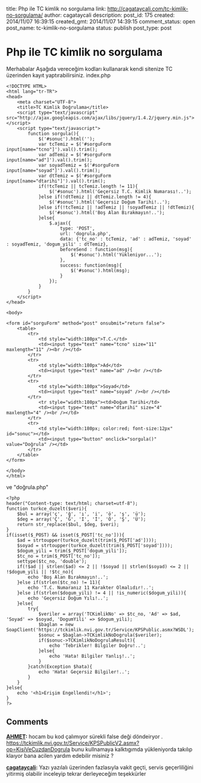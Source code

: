 title: Php ile TC kimlik no sorgulama
link: http://cagataycali.com/tc-kimlik-no-sorgulama/
author: cagataycali
description: 
post_id: 175
created: 2014/11/07 16:39:15
created_gmt: 2014/11/07 14:39:15
comment_status: open
post_name: tc-kimlik-no-sorgulama
status: publish
post_type: post

# Php ile TC kimlik no sorgulama

Merhabalar Aşağıda vereceğim kodları kullanarak kendi sitenize TC üzerinden kayıt yaptırabilirsiniz. index.php 
    
    
    <!DOCTYPE HTML>
    <html lang="tr-TR">
    <head>
    	<meta charset="UTF-8">
    	<title>TC Kimlik Doğrulama</title>
    	<script type="text/javascript" src="http://ajax.googleapis.com/ajax/libs/jquery/1.4.2/jquery.min.js"></script>
    	<script type="text/javascript">
    		function sorgula(){
    			$('#sonuc').html('');
    			var tcTemiz = $('#sorguForm input[name="tcno"]').val().trim();
    			var adTemiz = $('#sorguForm input[name="ad"]').val().trim();
    			var soyadTemiz = $('#sorguForm input[name="soyad"]').val().trim();
    			var dtTemiz = $('#sorguForm input[name="dtarihi"]').val().trim();
    			if(!tcTemiz || tcTemiz.length != 11){
    				$('#sonuc').html('Geçersiz T.C. Kimlik Numarası!..');
    			}else if(!dtTemiz || dtTemiz.length != 4){
    				$('#sonuc').html('Geçersiz Doğum Tarihi!..');
    			}else if(!tcTemiz || !adTemiz || !soyadTemiz || !dtTemiz){
    				$('#sonuc').html('Boş Alan Bırakmayın!..');
    			}else{
    				$.ajax({
    					type: 'POST',
    					url: 'dogrula.php',
    					data: {'tc_no' : tcTemiz, 'ad' : adTemiz, 'soyad' : soyadTemiz, 'dogum_yili' : dtTemiz},
    					beforeSend : function(msg){
    						$('#sonuc').html('Yükleniyor...');
    					},
    					success: function(msg){
    						$('#sonuc').html(msg); 
    					}
    				});
    			}
    		}
    	</script>
    </head>
    
    <body>
    
    <form id="sorguForm" method="post" onsubmit="return false">
    	<table>
    		<tr>
    			<td style="width:180px">T.C.</td>
    			<td><input type="text" name="tcno" size="11" maxlength="11" /><br /></td>
    		</tr>
    		<tr>
    			<td style="width:180px">Ad</td>
    			<td><input type="text" name="ad" /><br /></td>
    		</tr>
    		<tr>
    			<td style="width:180px">Soyad</td>
    			<td><input type="text" name="soyad" /><br /></td>
    		</tr>
    			<tr style="width:180px"><td>Doğum Tarihi</td>
    			<td><input type="text" name="dtarihi" size="4" maxlength="4" /><br /></td>
    		</tr>
    		<tr>
    			<td style="width:180px; color:red; font-size:12px" id="sonuc"></td>
    			<td><input type="button" onclick="sorgula()" value="Doğrula" /></td>
    		</tr>
    	</table>
    </form>
    
    </body>
    </html>

ve "doğrula.php" 
    
    
    <?php
    header("Content-type: text/html; charset=utf-8");
    function turkce_duzelt($veri){
        $bul = array('ç', 'ğ', 'ı', 'i', 'ö', 'ş', 'ü');
        $deg = array('Ç', 'Ğ', 'I', 'İ', 'Ö', 'Ş', 'Ü');
        return str_replace($bul, $deg, $veri);
    }
    if(isset($_POST) && isset($_POST['tc_no'])){
    	$ad = strtoupper(turkce_duzelt(trim($_POST['ad'])));
    	$soyad = strtoupper(turkce_duzelt(trim($_POST['soyad'])));
    	$dogum_yili = trim($_POST['dogum_yili']);
    	$tc_no = trim($_POST['tc_no']);
    	settype($tc_no, 'double');
    	if(!$ad || strlen($ad) <= 2 || !$soyad || strlen($soyad) <= 2 || !$dogum_yili || !$tc_no){
    		echo 'Boş Alan Bırakmayın!..';
    	}else if(strlen($tc_no) != 11){
    		echo 'T.C. Numaranız 11 Karakter Olmalıdır!..';
    	}else if(strlen($dogum_yili) != 4 || !is_numeric($dogum_yili)){
    		echo 'Geçersiz Doğum Yılı!..';
    	}else{
    		try{
    			$veriler = array('TCKimlikNo' => $tc_no, 'Ad' => $ad, 'Soyad' => $soyad, 'DogumYili' => $dogum_yili);
    			$baglan = new SoapClient('https://tckimlik.nvi.gov.tr/Service/KPSPublic.asmx?WSDL');
    			$sonuc = $baglan->TCKimlikNoDogrula($veriler);
    			if($sonuc->TCKimlikNoDogrulaResult){
    				echo 'Tebrikler! Bilgiler Doğru!..';
    			}else{
    				echo 'Hata! Bilgiler Yanlış!..';
    			}
    		}catch(Exception $hata){
    			echo 'Hata! Geçersiz Bilgiler!..';
    		}
    	}
    }else{
    	echo '<h1>Erişim Engellendi!</h1>';
    }
    ?>

## Comments

**[AHMET](#18 "2016-05-26 14:46:04"):** hocam bu kod çalımıyor sürekli false deği döndeiryor . https://tckimlik.nvi.gov.tr/Service/KPSPublicV2.asmx?op=KisiVeCuzdanDogrula bunu kullnamaya kalktıgımda yükleniyorda takılıp klaıyor bana acilen yardım edebilir misiniz ?

**[cagataycali](#22 "2016-06-18 12:27:13"):** Yazı yazılalı üzerinden fazlasıyla vakit geçti, servis geçerliliğini yitirmiş olabilir inceleyip tekrar derleyeceğim teşekkürler

